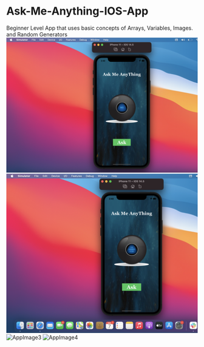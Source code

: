 # Ask-Me-Anything-IOS-App
Beginner Level App that uses basic concepts of Arrays, Variables, Images. and Random Generators 
![AppImage1](https://github.com/aniket19233-maker/Ask-Me-Anything-IOS-App/blob/main/IMG1.png)
![AppImage2](https://github.com/aniket19233-maker/Ask-Me-Anything-IOS-App/blob/main/IMG2.png)
![AppImage3](https://github.com/aniket19233-maker/Ask-Me-Anything-IOS-App/blob/main/IMG3.png)
![AppImage4](https://github.com/aniket19233-maker/Ask-Me-Anything-IOS-App/blob/main/IMG4.png)
